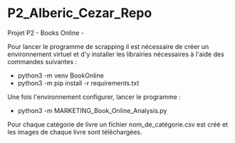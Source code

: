 # P2_Alberic_Cezar_Repo
Projet P2 - Books Online -
<body>
Pour lancer le programme de scrapping il est nécessaire de créer un environnement virtuel et d'y installer les librairies nécessaires à l'aide des commandes suivantes :

- python3 -m venv BookOnline
- python3 -m pip install -r requirements.txt

Une fois l'environnement configurer, lancer le programme :

- python3 -m MARKETING_Book_Online_Analysis.py

Pour chaque catégorie de livre un fichier nom_de_catégorie.csv est créé et les images de chaque livre sont téléchargées.
